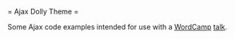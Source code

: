 = Ajax Dolly Theme =

Some Ajax code examples intended for use with a [WordCamp](http://2012.reno.wordcamp.org/session/wordpress-ajax-recipes/)
[talk](http://www.slideshare.net/cyberhobo/word-press-ajax).
